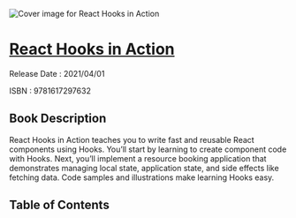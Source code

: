 ![Cover image for React Hooks in Action](https://imgdetail.ebookreading.net/cover/cover/202109/EB9781617297632.jpg)

[React Hooks in Action](https://ebookreading.net/view/book/React+Hooks+in+Action-EB9781617297632_1.html "React Hooks in Action")
====================================================================================================================

Release Date : 2021/04/01

ISBN : 9781617297632

Book Description
-----------------

React Hooks in Action teaches you to write fast and reusable React components using Hooks. You’ll start by learning to create component code with Hooks. Next, you’ll implement a resource booking application that demonstrates managing local state, application state, and side effects like fetching data. Code samples and illustrations make learning Hooks easy.
  
  

Table of Contents
-----------------


